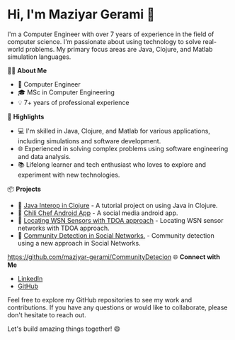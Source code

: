 # Hi, I'm Maziyar Gerami 👋

I'm a Computer Engineer with over 7 years of experience in the field of computer science. I'm passionate about using technology to solve real-world problems. My primary focus areas are Java, Clojure, and Matlab simulation languages.

👨‍💻 **About Me**
- 💼 Computer Engineer
- 🎓 MSc in Computer Engineering
- 💡 7+ years of professional experience

🌟 **Highlights**
- 💻 I'm skilled in Java, Clojure, and Matlab for various applications, including simulations and software development.
- 🌐 Experienced in solving complex problems using software engineering and data analysis.
- 📚 Lifelong learner and tech enthusiast who loves to explore and experiment with new technologies.

📦 **Projects**
- 📂 [Java Interop in Clojure](https://github.com/maziyar-gerami/JavaIntrop) - A tutorial project on using Java in Clojure.
- 📂 [Chili Chef Android App](https://github.com/maziyar-gerami/ChiliChef) - A social media android app.
- 📂 [Locating WSN Sensors with TDOA approach](https://github.com/maziyar-gerami/LocatingWSNTDOA) - Locating WSN sensor networks with TDOA approach.
- 📂 [Community Detection in Social Networks.](https://github.com/maziyar-gerami/CommunityDetecion) - Community detection using a new approach in Social Networks.


https://github.com/maziyar-gerami/CommunityDetecion
🌐 **Connect with Me**
- [LinkedIn](https://www.linkedin.com/in/maziyar-gerami)
- [GitHub](https://github.com/maziyar-gerami)

Feel free to explore my GitHub repositories to see my work and contributions. If you have any questions or would like to collaborate, please don't hesitate to reach out.

Let's build amazing things together! 😄

